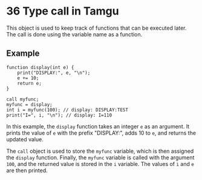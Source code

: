 # 36 Type call in Tamgu

This object is used to keep track of functions that can be executed later. The call is done using the variable name as a function.

## Example

```tamgu
function display(int e) {
    print("DISPLAY:", e, "\n");
    e += 10;
    return e;
}

call myfunc;
myfunc = display;
int i = myfunc(100); // display: DISPLAY:TEST
print("I=", i, "\n"); // display: I=110
```

In this example, the `display` function takes an integer `e` as an argument. It prints the value of `e` with the prefix "DISPLAY:", adds 10 to `e`, and returns the updated value. 

The `call` object is used to store the `myfunc` variable, which is then assigned the `display` function. Finally, the `myfunc` variable is called with the argument `100`, and the returned value is stored in the `i` variable. The values of `i` and `e` are then printed.
